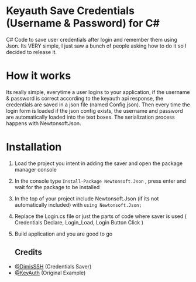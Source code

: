 # Keyauth Save Credentials (Username & Password) for C#
C# Code to save user credentials after login and remember them using Json.
Its VERY simple, I just saw a bunch of people asking how to do it so I decided to release it.

# How it works
Its really simple, everytime a user logins to your application, if the username & password is correct according to the keyauth api response, the credentials are saved in a json file (named Config.json). Then every time the login form is loaded if the json config exists, the username and password are automatically loaded into the text boxes. The serialization process happens with NewtonsoftJson.

# Installation
1. Load the project you intent in adding the saver and open the package manager console
2. In the console type ```Install-Package Newtonsoft.Json``` , press enter and wait for the package to be installed
3. In the top of your project include Newtonsoft.Json (if its not automatically included) with ```using Newtonsoft.Json;```
4. Replace the Login.cs file or just the parts of code where saver is used ( Credentials Declare, Login_Load, Login Button Click )
5. Build application and you are good to go

                

   ## Credits
- [@DimisSSH](https://github.com/DimisSSH) (Credentials Saver)
- [@KeyAuth](https://keyauth.cc) (Original Example)
